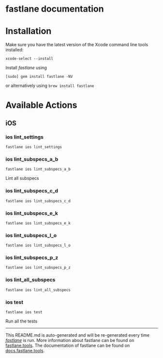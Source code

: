 fastlane documentation
================
# Installation

Make sure you have the latest version of the Xcode command line tools installed:

```
xcode-select --install
```

Install _fastlane_ using
```
[sudo] gem install fastlane -NV
```
or alternatively using `brew install fastlane`

# Available Actions
## iOS
### ios lint_settings
```
fastlane ios lint_settings
```

### ios lint_subspecs_a_b
```
fastlane ios lint_subspecs_a_b
```
Lint all subspecs
### ios lint_subspecs_c_d
```
fastlane ios lint_subspecs_c_d
```

### ios lint_subspecs_e_k
```
fastlane ios lint_subspecs_e_k
```

### ios lint_subspecs_l_o
```
fastlane ios lint_subspecs_l_o
```

### ios lint_subspecs_p_z
```
fastlane ios lint_subspecs_p_z
```

### ios lint_all_subspecs
```
fastlane ios lint_all_subspecs
```

### ios test
```
fastlane ios test
```
Run all the tests

----

This README.md is auto-generated and will be re-generated every time [_fastlane_](https://fastlane.tools) is run.
More information about fastlane can be found on [fastlane.tools](https://fastlane.tools).
The documentation of fastlane can be found on [docs.fastlane.tools](https://docs.fastlane.tools).
